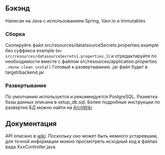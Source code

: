## Бэкэнд

Написан на Java с использованием Spring, Vavr.io и Immutables

### Сборка

Скопируйте файл src/resources/datatsourceSecrets.properties.example без суффикса example
(`mv src/resources/datasourceSecrets{.properties.}`)
и отредактируйте по необходимости вместе с файлом src/resources/application.properties
```./mvnw clean install```
Готовый к развертыванию .jar файл будет в target/backend.jar

### Развертывание

По умолчанию используется и рекомендуется PostgreSQL. Разметка базы данных описана в setup_db.sql.
Более подробные инструкции по развертке БД можно найти на [ArchWiki](https://wiki.archlinux.org/title/PostgreSQL)

## Документация

API описано в [wiki](https://github.com/Widowan/hackathon-fit-2022/wiki).
Поскольку оно может быть немного устаревшим, для точной информации можно просмотреть исходный код
в файлах вида XxxController.java